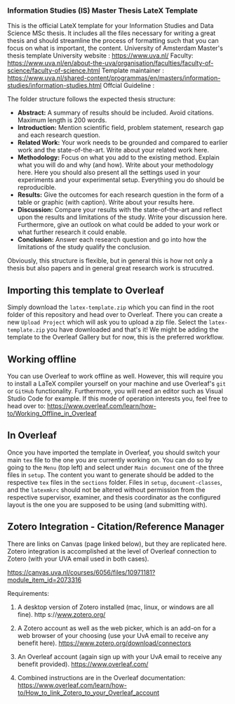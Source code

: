 ### Information Studies (IS) Master Thesis LateX Template
This is the official LateX template for your Information Studies and Data Science MSc thesis. It includes all the files necessary for writing a great thesis and should streamline the process of formatting such that you can focus on what is important, the content.
University of Amsterdam Master's thesis template
University website : https://www.uva.nl/
Faculty: https://www.uva.nl/en/about-the-uva/organisation/faculties/faculty-of-science/faculty-of-science.html
Template maintainer : https://www.uva.nl/shared-content/programmas/en/masters/information-studies/information-studies.html
Offcial Guideline :



The folder structure follows the expected thesis structure:
- **Abstract:** A summary of results should be included. Avoid citations. Maximum length is 200 words.
- **Introduction:** Mention scientific field, problem statement, research gap and each research question. 
- **Related Work:** Your work needs to be grounded and compared to earlier work and the state-of-the-art.
Write about your related work here.
- **Methodology:** Focus on what you add to the existing method. Explain what you will do and why (and how).
Write about your methodology here. Here you should also present all the settings used in your experiments and your experimental setup. Everything you do should be reproducible.
- **Results:** Give the outcomes for each research question in the form of a table or graphic (with caption).
Write about your results here.
- **Discussion:** Compare your results with the state-of-the-art and reflect upon the results and limitations of the study.
Write your discussion here. Furthermore, give an outlook on what could be added to your work or what further research it could enable.
- **Conclusion:** Answer each research question and go into how the limitations of the study qualify the conclusion.

Obviously, this structure is flexible, but in general this is how not only a thesis but also papers and in general great research work is strucutred.

## Importing this template to Overleaf
Simply download the `latex-template.zip` which you can find in the root folder of this repository and head over to Overleaf. There you can create a new `Upload Project` which will ask you to upload a zip file. Select the `latex-template.zip` you have downloaded and that's it! We might be adding the template to the Overleaf Gallery but for now, this is the preferred workflow.

## Working offline
You can use Overleaf to work offline as well. However, this will require you to install a LaTeX compiler yourself on your machine and use Overleaf's `git` or `GitHub` functionality. Furthermore, you will need an editor such as Visual Studio Code for example. If this mode of operation interests you, feel free to head over to: https://www.overleaf.com/learn/how-to/Working_Offline_in_Overleaf

## In Overleaf
Once you have imported the template in Overleaf, you should switch your main `tex` file to the one you are currently working on. You can do so by going to the `Menu` (top left) and select under `Main document` one of the three files in `setup`. The content you want to generate should be added to the respective `tex` files in the `sections` folder. Files in `setup`, `document-classes`, and the `latexmkrc` should not be altered without permission from the respective supervisor, examiner, and thesis coordinator as the configured layout is the one you are supposed to be using (and submitting with).

## Zotero Integration - Citation/Reference Manager
There are links on Canvas (page linked below), but they are replicated here. Zotero integration is accomplished at the level of Overleaf connection to Zotero (with your UVA email used in both cases).

https://canvas.uva.nl/courses/6056/files/10971181?module_item_id=2073316

Requirements: 

1. A desktop version of Zotero installed (mac, linux, or windows are all fine). http
s://www.zotero.org/


2. A Zotero account as well as the web picker, which is an add-on for a web browser
of your choosing (use your UvA email to receive any benefit here). https://www.zotero.org/download/connectors


3. An Overleaf account (again sign up with your UvA email to receive any benefit
provided). https://www.overleaf.com/


4. Combined instructions are in the Overleaf documentation: https://www.overleaf.com/learn/how-to/How_to_link_Zotero_to_your_Overleaf_account

   